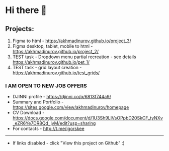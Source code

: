 # Hi there 👋  

## Projects:

1. Figma to html - https://akhmadinurov.github.io/project_3/
2. Figma desktop, tablet, mobile to html - https://akhmadinurov.github.io/project_2/
3. TEST task - Dropdown menu partial recreation - see details https://akhmadinurov.github.io/pet_1/
4. TEST task - grid layout creation - https://akhmadinurov.github.io/test_grids/

### I AM OPEN TO NEW JOB OFFERS

- DJINNI profile - https://djinni.co/q/6813f744a9/
- Summary and Portfolio - https://sites.google.com/view/akhmadinurov/homepage
- CV Download - https://docs.google.com/document/d/1U3Sh9LIVsOPpbD20SkCF_tyNXv_eZR6Ye7DR8Qd_jvM/edit?usp=sharing
- For contacts - http://t.me/igorskee


___________________________________________________________
* If links disabled - click "View this project on Github" :)

<!--
**Akhmadinurov/akhmadinurov** is a ✨ _special_ ✨ repository because its `README.md` (this file) appears on your GitHub profile.

Here are some ideas to get you started:

- 🔭 I’m currently working on ...
- 🌱 I’m currently learning ...
- 👯 I’m looking to collaborate on ...
- 🤔 I’m looking for help with ...
- 💬 Ask me about ...
- 📫 How to reach me: ...
- 😄 Pronouns: ...
- ⚡ Fun fact: ...
-->
